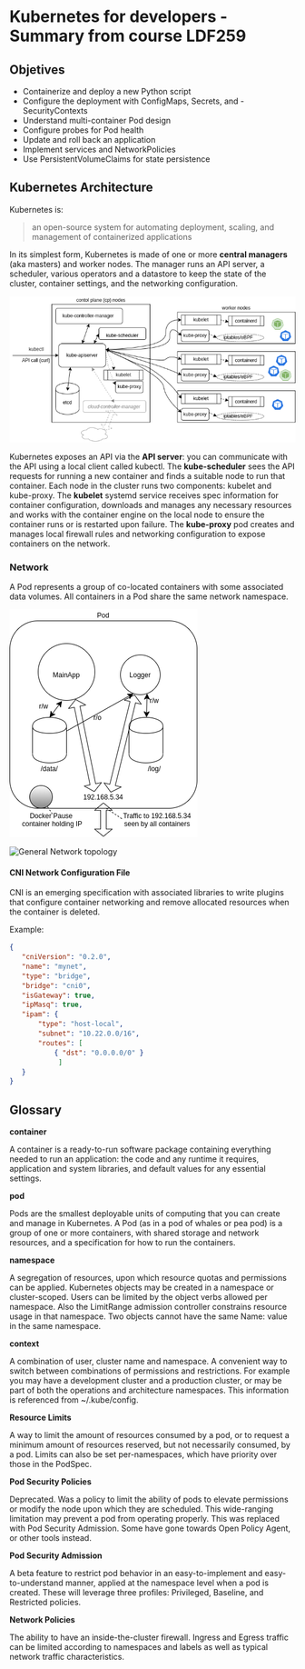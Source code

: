 
# Kubernetes for developers - Summary from course LDF259

## Objetives

- Containerize and deploy a new Python script​
- Configure the deployment with ConfigMaps, Secrets, and - SecurityContexts
- Understand multi-container Pod design
- Configure probes for Pod health
- Update and roll back an application
- Implement services and NetworkPolicies
- Use PersistentVolumeClaims for state persistence

## Kubernetes Architecture

Kubernetes is:

> an open-source system for automating deployment, scaling, and management of containerized applications

In its simplest form, Kubernetes is made of one or more __central managers__ (aka masters) and worker nodes. The manager runs an API server, a scheduler, various operators and a datastore to keep the state of the cluster, container settings, and the networking configuration.

![Kubernetes Architecture Diagram](img/architecture-diagram.png)

Kubernetes exposes an API via the __API server__: you can communicate with the API using a local client called kubectl. The __kube-scheduler__ sees the API requests for running a new container and finds a suitable node to run that container. Each node in the cluster runs two components: kubelet and kube-proxy. The __kubelet__ systemd service receives spec information for container configuration, downloads and manages any necessary resources and works with the container engine on the local node to ensure the container runs or is restarted upon failure. The __kube-proxy__ pod creates and manages local firewall rules and networking configuration to expose containers on the network.

### Network

A Pod represents a group of co-located containers with some associated data volumes. All containers in a Pod share the same network namespace.

![Pod single IP topology](img/pod-network.png)

![General Network topology](general-networking.png)

#### CNI Network Configuration File

CNI is an emerging specification with associated libraries to write plugins that configure container networking and remove allocated resources when the container is deleted.

Example:
```json
{
   "cniVersion": "0.2.0",
   "name": "mynet",
   "type": "bridge",
   "bridge": "cni0",
   "isGateway": true,
   "ipMasq": true,
   "ipam": {
       "type": "host-local",
       "subnet": "10.22.0.0/16",
       "routes": [
           { "dst": "0.0.0.0/0" }
            ]
   }
}
```


## Glossary

__container__

A container is a ready-to-run software package containing everything needed to run an application: the code and any runtime it requires, application and system libraries, and default values for any essential settings.

__pod__

Pods are the smallest deployable units of computing that you can create and manage in Kubernetes.
A Pod (as in a pod of whales or pea pod) is a group of one or more containers, with shared storage and network resources, and a specification for how to run the containers.

__namespace__

A segregation of resources, upon which resource quotas and permissions can be applied. Kubernetes objects may be created in a namespace or cluster-scoped. Users can be limited by the object verbs allowed per namespace. Also the LimitRange admission controller constrains resource usage in that namespace. Two objects cannot have the same Name: value in the same namespace.

__context__

A combination of user, cluster name and namespace. A convenient way to switch between combinations of permissions and restrictions. For example you may have a development cluster and a production cluster, or may be part of both the operations and architecture namespaces. This information is referenced from ~/.kube/config.

__Resource Limits__

A way to limit the amount of resources consumed by a pod, or to request a minimum amount of resources reserved, but not necessarily consumed, by a pod. Limits can also be set per-namespaces, which have priority over those in the PodSpec.

__Pod Security Policies__

Deprecated. Was a policy to limit the ability of pods to elevate permissions or modify the node upon which they are scheduled. This wide-ranging limitation may prevent a pod from operating properly. This was replaced with Pod Security Admission. Some have gone towards Open Policy Agent, or other tools instead.

__Pod Security Admission__

A beta feature to restrict pod behavior in an easy-to-implement and easy-to-understand manner, applied at the namespace level when a pod is created. These will leverage three profiles: Privileged, Baseline, and Restricted policies.

__Network Policies__

The ability to have an inside-the-cluster firewall. Ingress and Egress traffic can be limited according to namespaces and labels as well as typical network traffic characteristics.